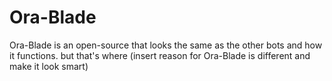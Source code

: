 # Ora-Blade
Ora-Blade is an open-source that looks the same as the other bots and how it functions. but that's where (insert reason for Ora-Blade is different and make it look smart)
